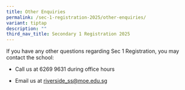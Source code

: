 ```yaml
---
title: Other Enquiries
permalink: /sec-1-registration-2025/other-enquiries/
variant: tiptap
description: ""
third_nav_title: Secondary 1 Registration 2025
---
```

<p>If you have any other questions regarding Sec 1 Registration, you may
contact the school:</p>
<ul data-tight="true" class="tight">
<li>
<p>Call us at 6269 9631 during office hours</p>
</li>
<li>
<p>Email us at <a href="mailto:riverside_ss@moe.edu.sg" rel="noopener noreferrer nofollow" target="_blank">riverside_ss@moe.edu.sg</a>
</p>
</li>
</ul>
<p></p>